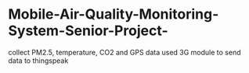 # Mobile-Air-Quality-Monitoring-System-Senior-Project-
collect PM2.5, temperature, CO2 and GPS data used 3G module to send data to thingspeak
